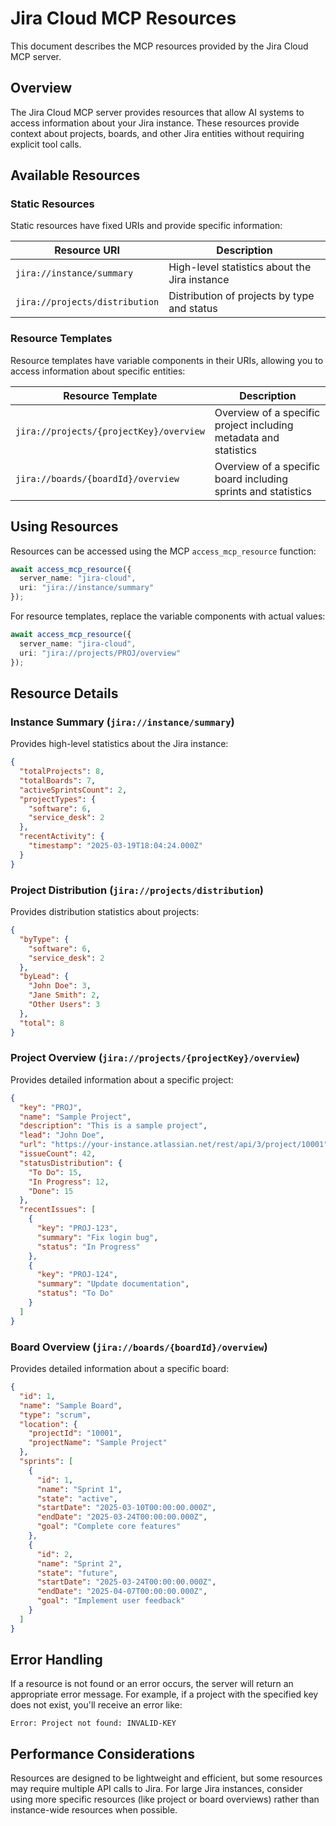 # Jira Cloud MCP Resources

This document describes the MCP resources provided by the Jira Cloud MCP server.

## Overview

The Jira Cloud MCP server provides resources that allow AI systems to access information about your Jira instance. These resources provide context about projects, boards, and other Jira entities without requiring explicit tool calls.

## Available Resources

### Static Resources

Static resources have fixed URIs and provide specific information:

| Resource URI | Description |
|--------------|-------------|
| `jira://instance/summary` | High-level statistics about the Jira instance |
| `jira://projects/distribution` | Distribution of projects by type and status |

### Resource Templates

Resource templates have variable components in their URIs, allowing you to access information about specific entities:

| Resource Template | Description |
|-------------------|-------------|
| `jira://projects/{projectKey}/overview` | Overview of a specific project including metadata and statistics |
| `jira://boards/{boardId}/overview` | Overview of a specific board including sprints and statistics |

## Using Resources

Resources can be accessed using the MCP `access_mcp_resource` function:

```typescript
await access_mcp_resource({
  server_name: "jira-cloud",
  uri: "jira://instance/summary"
});
```

For resource templates, replace the variable components with actual values:

```typescript
await access_mcp_resource({
  server_name: "jira-cloud",
  uri: "jira://projects/PROJ/overview"
});
```

## Resource Details

### Instance Summary (`jira://instance/summary`)

Provides high-level statistics about the Jira instance:

```json
{
  "totalProjects": 8,
  "totalBoards": 7,
  "activeSprintsCount": 2,
  "projectTypes": {
    "software": 6,
    "service_desk": 2
  },
  "recentActivity": {
    "timestamp": "2025-03-19T18:04:24.000Z"
  }
}
```

### Project Distribution (`jira://projects/distribution`)

Provides distribution statistics about projects:

```json
{
  "byType": {
    "software": 6,
    "service_desk": 2
  },
  "byLead": {
    "John Doe": 3,
    "Jane Smith": 2,
    "Other Users": 3
  },
  "total": 8
}
```

### Project Overview (`jira://projects/{projectKey}/overview`)

Provides detailed information about a specific project:

```json
{
  "key": "PROJ",
  "name": "Sample Project",
  "description": "This is a sample project",
  "lead": "John Doe",
  "url": "https://your-instance.atlassian.net/rest/api/3/project/10001",
  "issueCount": 42,
  "statusDistribution": {
    "To Do": 15,
    "In Progress": 12,
    "Done": 15
  },
  "recentIssues": [
    {
      "key": "PROJ-123",
      "summary": "Fix login bug",
      "status": "In Progress"
    },
    {
      "key": "PROJ-124",
      "summary": "Update documentation",
      "status": "To Do"
    }
  ]
}
```

### Board Overview (`jira://boards/{boardId}/overview`)

Provides detailed information about a specific board:

```json
{
  "id": 1,
  "name": "Sample Board",
  "type": "scrum",
  "location": {
    "projectId": "10001",
    "projectName": "Sample Project"
  },
  "sprints": [
    {
      "id": 1,
      "name": "Sprint 1",
      "state": "active",
      "startDate": "2025-03-10T00:00:00.000Z",
      "endDate": "2025-03-24T00:00:00.000Z",
      "goal": "Complete core features"
    },
    {
      "id": 2,
      "name": "Sprint 2",
      "state": "future",
      "startDate": "2025-03-24T00:00:00.000Z",
      "endDate": "2025-04-07T00:00:00.000Z",
      "goal": "Implement user feedback"
    }
  ]
}
```

## Error Handling

If a resource is not found or an error occurs, the server will return an appropriate error message. For example, if a project with the specified key does not exist, you'll receive an error like:

```
Error: Project not found: INVALID-KEY
```

## Performance Considerations

Resources are designed to be lightweight and efficient, but some resources may require multiple API calls to Jira. For large Jira instances, consider using more specific resources (like project or board overviews) rather than instance-wide resources when possible.
